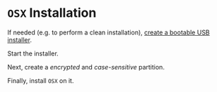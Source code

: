 # `OSX` Installation

If needed (e.g. to perform a clean installation), [create a bootable USB installer](../tips/bootable_usb_installer.md).

Start the installer.

Next, create a *encrypted* and *case-sensitive* partition.

Finally, install `OSX` on it.
